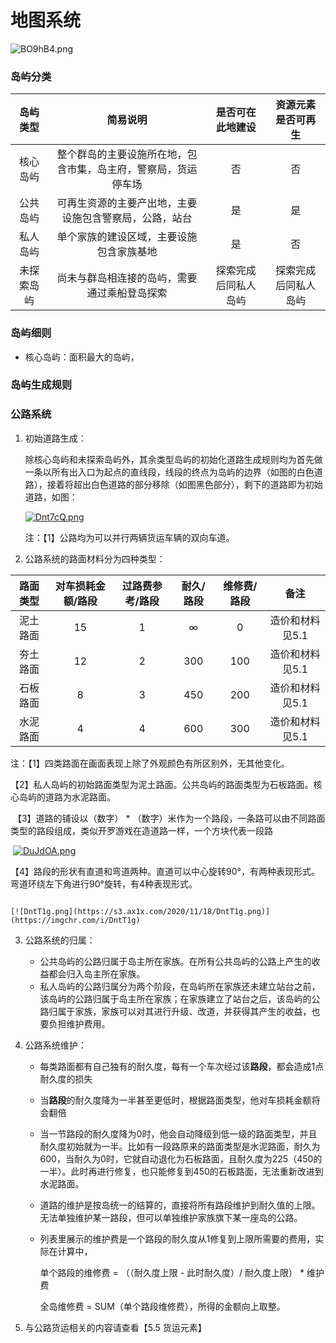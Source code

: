 # 地图系统

![BO9hB4.png](https://s1.ax1x.com/2020/11/10/BO9hB4.png)

### 岛屿分类

|  岛屿类型  |                           简易说明                           |   是否可在此地建设   |  资源元素是否可再生  |
| :--------: | :----------------------------------------------------------: | :------------------: | :------------------: |
|  核心岛屿  | 整个群岛的主要设施所在地，包含市集，岛主府，警察局，货运停车场 |          否          |          否          |
|  公共岛屿  |    可再生资源的主要产出地，主要设施包含警察局，公路，站台    |          是          |          是          |
|  私人岛屿  |           单个家族的建设区域，主要设施包含家族基地           |          是          |          否          |
| 未探索岛屿 |         尚未与群岛相连接的岛屿，需要通过乘船登岛探索         | 探索完成后同私人岛屿 | 探索完成后同私人岛屿 |



### 岛屿细则

- 核心岛屿：面积最大的岛屿，

### 岛屿生成规则



### 公路系统

1. 初始道路生成：

   除核心岛屿和未探索岛屿外，其余类型岛屿的初始化道路生成规则均为首先做一条以所有出入口为起点的直线段，线段的终点为岛屿的边界（如图的白色道路），接着将超出白色道路的部分移除（如图黑色部分），剩下的道路即为初始道路，如图：

   [![Dnt7cQ.png](https://s3.ax1x.com/2020/11/18/Dnt7cQ.png)](https://imgchr.com/i/Dnt7cQ)
   
   注：【1】公路均为可以并行两辆货运车辆的双向车道。




2. 公路系统的路面材料分为四种类型：

| 路面类型 | 对车损耗金额/路段 | 过路费参考/路段 | 耐久/路段 | 维修费/路段 |      备注       |
| :------: | :---------------: | :-------------: | :-------: | :---------: | :-------------: |
| 泥土路面 |        15         |        1        |     ∞     |      0      | 造价和材料见5.1 |
| 夯土路面 |        12         |        2        |    300    |     100     | 造价和材料见5.1 |
| 石板路面 |         8         |        3        |    450    |     200     | 造价和材料见5.1 |
| 水泥路面 |         4         |        4        |    600    |     300     | 造价和材料见5.1 |

注：【1】四类路面在画面表现上除了外观颜色有所区别外，无其他变化。

​        【2】私人岛屿的初始路面类型为泥土路面。公共岛屿的路面类型为石板路面。核心岛屿的道路为水泥路面。

​        【3】道路的铺设以（数字） * （数字）米作为一个路段，一条路可以由不同路面类型的路段组成，类似开罗游戏在造道路一样，一个方块代表一段路

​																		[![DuJdOA.png](https://s3.ax1x.com/2020/11/19/DuJdOA.png)](https://imgchr.com/i/DuJdOA)

​        【4】路段的形状有直道和弯道两种。直道可以中心旋转90°，有两种表现形式。弯道环绕左下角进行90°旋转，有4种表现形式。

  																			[![DntT1g.png](https://s3.ax1x.com/2020/11/18/DntT1g.png)](https://imgchr.com/i/DntT1g)

3. 公路系统的归属：

   - 公共岛屿的公路归属于岛主所在家族。在所有公共岛屿的公路上产生的收益都会归入岛主所在家族。
   - 私人岛屿的公路归属分为两个阶段，在岛屿所在家族还未建立站台之前，该岛屿的公路归属于岛主所在家族；在家族建立了站台之后，该岛屿的公路归属于家族，家族可以对其进行升级、改道，并获得其产生的收益，也要负担维护费用。

4. 公路系统维护：
   - 每类路面都有自己独有的耐久度，每有一个车次经过该**路段**，都会造成1点耐久度的损失
   
   - 当**路段**的耐久度降为一半甚至更低时，根据路面类型，他对车损耗金额将会翻倍
   
   - 当一节路段的耐久度降为0时，他会自动降级到低一级的路面类型，并且耐久度初始就为一半。比如有一段路原来的路面类型是水泥路面，耐久为600，当耐久为0时，它就自动退化为石板路面，且耐久度为225（450的一半）。此时再进行修复，也只能修复到450的石板路面，无法重新改进到水泥路面。

   - 道路的维护是按岛统一的结算的，直接将所有路段维护到耐久值的上限。无法单独维护某一路段，但可以单独维护家族旗下某一座岛的公路。
   
   - 列表里展示的维护费是一个路段的耐久度从1修复到上限所需要的费用，实际在计算中，
   
     单个路段的维修费 = （（耐久度上限 - 此时耐久度）/ 耐久度上限） * 维护费
   
     全岛维修费 = SUM（单个路段维修费），所得的金额向上取整。
   
5. 与公路货运相关的内容请查看【5.5 货运元素】
   
